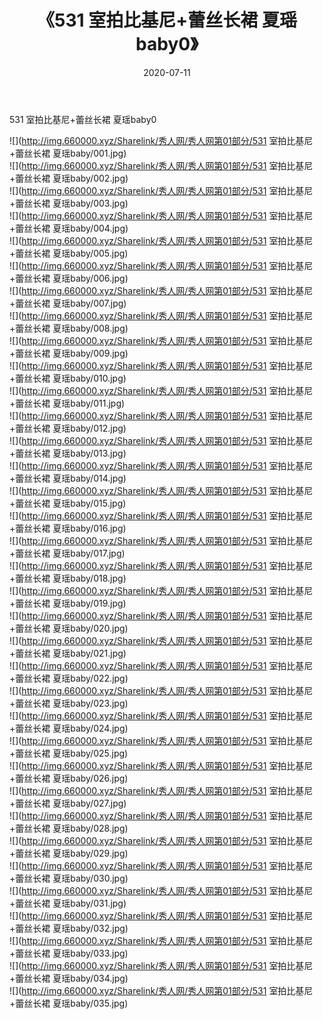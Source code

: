 ﻿---
layout: post
title:  《531 室拍比基尼+蕾丝长裙 夏瑶baby0》
date:   2020-07-11
img: http://img.660000.xyz/Sharelink/秀人网/秀人网第01部分/531 室拍比基尼+蕾丝长裙 夏瑶baby0/000.jpg
categories: [美女, 清纯, 唯美]
---

531 室拍比基尼+蕾丝长裙 夏瑶baby0

  ![](http://img.660000.xyz/Sharelink/秀人网/秀人网第01部分/531 室拍比基尼+蕾丝长裙 夏瑶baby/001.jpg) <br> ![](http://img.660000.xyz/Sharelink/秀人网/秀人网第01部分/531 室拍比基尼+蕾丝长裙 夏瑶baby/002.jpg) <br> ![](http://img.660000.xyz/Sharelink/秀人网/秀人网第01部分/531 室拍比基尼+蕾丝长裙 夏瑶baby/003.jpg) <br> ![](http://img.660000.xyz/Sharelink/秀人网/秀人网第01部分/531 室拍比基尼+蕾丝长裙 夏瑶baby/004.jpg) <br> ![](http://img.660000.xyz/Sharelink/秀人网/秀人网第01部分/531 室拍比基尼+蕾丝长裙 夏瑶baby/005.jpg) <br> ![](http://img.660000.xyz/Sharelink/秀人网/秀人网第01部分/531 室拍比基尼+蕾丝长裙 夏瑶baby/006.jpg) <br> ![](http://img.660000.xyz/Sharelink/秀人网/秀人网第01部分/531 室拍比基尼+蕾丝长裙 夏瑶baby/007.jpg) <br> ![](http://img.660000.xyz/Sharelink/秀人网/秀人网第01部分/531 室拍比基尼+蕾丝长裙 夏瑶baby/008.jpg) <br> ![](http://img.660000.xyz/Sharelink/秀人网/秀人网第01部分/531 室拍比基尼+蕾丝长裙 夏瑶baby/009.jpg) <br> ![](http://img.660000.xyz/Sharelink/秀人网/秀人网第01部分/531 室拍比基尼+蕾丝长裙 夏瑶baby/010.jpg) <br> ![](http://img.660000.xyz/Sharelink/秀人网/秀人网第01部分/531 室拍比基尼+蕾丝长裙 夏瑶baby/011.jpg) <br> ![](http://img.660000.xyz/Sharelink/秀人网/秀人网第01部分/531 室拍比基尼+蕾丝长裙 夏瑶baby/012.jpg) <br> ![](http://img.660000.xyz/Sharelink/秀人网/秀人网第01部分/531 室拍比基尼+蕾丝长裙 夏瑶baby/013.jpg) <br> ![](http://img.660000.xyz/Sharelink/秀人网/秀人网第01部分/531 室拍比基尼+蕾丝长裙 夏瑶baby/014.jpg) <br> ![](http://img.660000.xyz/Sharelink/秀人网/秀人网第01部分/531 室拍比基尼+蕾丝长裙 夏瑶baby/015.jpg) <br> ![](http://img.660000.xyz/Sharelink/秀人网/秀人网第01部分/531 室拍比基尼+蕾丝长裙 夏瑶baby/016.jpg) <br> ![](http://img.660000.xyz/Sharelink/秀人网/秀人网第01部分/531 室拍比基尼+蕾丝长裙 夏瑶baby/017.jpg) <br> ![](http://img.660000.xyz/Sharelink/秀人网/秀人网第01部分/531 室拍比基尼+蕾丝长裙 夏瑶baby/018.jpg) <br> ![](http://img.660000.xyz/Sharelink/秀人网/秀人网第01部分/531 室拍比基尼+蕾丝长裙 夏瑶baby/019.jpg) <br> ![](http://img.660000.xyz/Sharelink/秀人网/秀人网第01部分/531 室拍比基尼+蕾丝长裙 夏瑶baby/020.jpg) <br> ![](http://img.660000.xyz/Sharelink/秀人网/秀人网第01部分/531 室拍比基尼+蕾丝长裙 夏瑶baby/021.jpg) <br> ![](http://img.660000.xyz/Sharelink/秀人网/秀人网第01部分/531 室拍比基尼+蕾丝长裙 夏瑶baby/022.jpg) <br> ![](http://img.660000.xyz/Sharelink/秀人网/秀人网第01部分/531 室拍比基尼+蕾丝长裙 夏瑶baby/023.jpg) <br> ![](http://img.660000.xyz/Sharelink/秀人网/秀人网第01部分/531 室拍比基尼+蕾丝长裙 夏瑶baby/024.jpg) <br> ![](http://img.660000.xyz/Sharelink/秀人网/秀人网第01部分/531 室拍比基尼+蕾丝长裙 夏瑶baby/025.jpg) <br> ![](http://img.660000.xyz/Sharelink/秀人网/秀人网第01部分/531 室拍比基尼+蕾丝长裙 夏瑶baby/026.jpg) <br> ![](http://img.660000.xyz/Sharelink/秀人网/秀人网第01部分/531 室拍比基尼+蕾丝长裙 夏瑶baby/027.jpg) <br> ![](http://img.660000.xyz/Sharelink/秀人网/秀人网第01部分/531 室拍比基尼+蕾丝长裙 夏瑶baby/028.jpg) <br> ![](http://img.660000.xyz/Sharelink/秀人网/秀人网第01部分/531 室拍比基尼+蕾丝长裙 夏瑶baby/029.jpg) <br> ![](http://img.660000.xyz/Sharelink/秀人网/秀人网第01部分/531 室拍比基尼+蕾丝长裙 夏瑶baby/030.jpg) <br> ![](http://img.660000.xyz/Sharelink/秀人网/秀人网第01部分/531 室拍比基尼+蕾丝长裙 夏瑶baby/031.jpg) <br> ![](http://img.660000.xyz/Sharelink/秀人网/秀人网第01部分/531 室拍比基尼+蕾丝长裙 夏瑶baby/032.jpg) <br> ![](http://img.660000.xyz/Sharelink/秀人网/秀人网第01部分/531 室拍比基尼+蕾丝长裙 夏瑶baby/033.jpg) <br> ![](http://img.660000.xyz/Sharelink/秀人网/秀人网第01部分/531 室拍比基尼+蕾丝长裙 夏瑶baby/034.jpg) <br> ![](http://img.660000.xyz/Sharelink/秀人网/秀人网第01部分/531 室拍比基尼+蕾丝长裙 夏瑶baby/035.jpg) <br>
